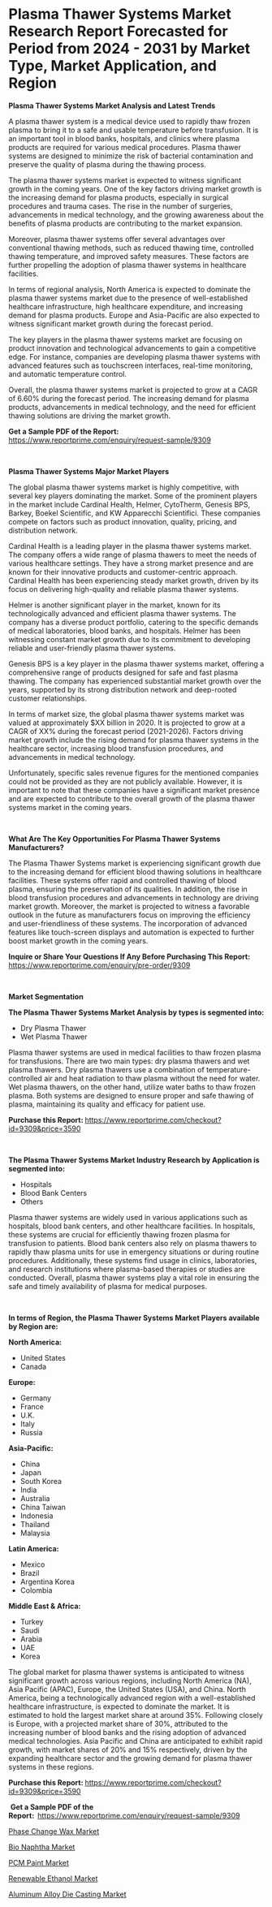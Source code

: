 <p><h1>Plasma Thawer Systems Market Research Report Forecasted for Period from 2024 -  2031 by Market Type, Market Application, and Region</h1></p><p><strong>Plasma Thawer Systems Market Analysis and Latest Trends</strong></p>
<p><p>A plasma thawer system is a medical device used to rapidly thaw frozen plasma to bring it to a safe and usable temperature before transfusion. It is an important tool in blood banks, hospitals, and clinics where plasma products are required for various medical procedures. Plasma thawer systems are designed to minimize the risk of bacterial contamination and preserve the quality of plasma during the thawing process.</p><p>The plasma thawer systems market is expected to witness significant growth in the coming years. One of the key factors driving market growth is the increasing demand for plasma products, especially in surgical procedures and trauma cases. The rise in the number of surgeries, advancements in medical technology, and the growing awareness about the benefits of plasma products are contributing to the market expansion.</p><p>Moreover, plasma thawer systems offer several advantages over conventional thawing methods, such as reduced thawing time, controlled thawing temperature, and improved safety measures. These factors are further propelling the adoption of plasma thawer systems in healthcare facilities.</p><p>In terms of regional analysis, North America is expected to dominate the plasma thawer systems market due to the presence of well-established healthcare infrastructure, high healthcare expenditure, and increasing demand for plasma products. Europe and Asia-Pacific are also expected to witness significant market growth during the forecast period.</p><p>The key players in the plasma thawer systems market are focusing on product innovation and technological advancements to gain a competitive edge. For instance, companies are developing plasma thawer systems with advanced features such as touchscreen interfaces, real-time monitoring, and automatic temperature control.</p><p>Overall, the plasma thawer systems market is projected to grow at a CAGR of 6.60% during the forecast period. The increasing demand for plasma products, advancements in medical technology, and the need for efficient thawing solutions are driving the market growth.</p></p>
<p><strong>Get a Sample PDF of the Report:&nbsp;</strong> <a href="https://www.reportprime.com/enquiry/request-sample/9309">https://www.reportprime.com/enquiry/request-sample/9309</a></p>
<p>&nbsp;</p>
<p><strong>Plasma Thawer Systems Major Market Players</strong></p>
<p><p>The global plasma thawer systems market is highly competitive, with several key players dominating the market. Some of the prominent players in the market include Cardinal Health, Helmer, CytoTherm, Genesis BPS, Barkey, Boekel Scientific, and KW Apparecchi Scientifici. These companies compete on factors such as product innovation, quality, pricing, and distribution network.</p><p>Cardinal Health is a leading player in the plasma thawer systems market. The company offers a wide range of plasma thawers to meet the needs of various healthcare settings. They have a strong market presence and are known for their innovative products and customer-centric approach. Cardinal Health has been experiencing steady market growth, driven by its focus on delivering high-quality and reliable plasma thawer systems.</p><p>Helmer is another significant player in the market, known for its technologically advanced and efficient plasma thawer systems. The company has a diverse product portfolio, catering to the specific demands of medical laboratories, blood banks, and hospitals. Helmer has been witnessing constant market growth due to its commitment to developing reliable and user-friendly plasma thawer systems.</p><p>Genesis BPS is a key player in the plasma thawer systems market, offering a comprehensive range of products designed for safe and fast plasma thawing. The company has experienced substantial market growth over the years, supported by its strong distribution network and deep-rooted customer relationships.</p><p>In terms of market size, the global plasma thawer systems market was valued at approximately $XX billion in 2020. It is projected to grow at a CAGR of XX% during the forecast period (2021-2026). Factors driving market growth include the rising demand for plasma thawer systems in the healthcare sector, increasing blood transfusion procedures, and advancements in medical technology.</p><p>Unfortunately, specific sales revenue figures for the mentioned companies could not be provided as they are not publicly available. However, it is important to note that these companies have a significant market presence and are expected to contribute to the overall growth of the plasma thawer systems market in the coming years.</p></p>
<p>&nbsp;</p>
<p><strong>What Are The Key Opportunities For Plasma Thawer Systems Manufacturers?</strong></p>
<p><p>The Plasma Thawer Systems market is experiencing significant growth due to the increasing demand for efficient blood thawing solutions in healthcare facilities. These systems offer rapid and controlled thawing of blood plasma, ensuring the preservation of its qualities. In addition, the rise in blood transfusion procedures and advancements in technology are driving market growth. Moreover, the market is projected to witness a favorable outlook in the future as manufacturers focus on improving the efficiency and user-friendliness of these systems. The incorporation of advanced features like touch-screen displays and automation is expected to further boost market growth in the coming years.</p></p>
<p><strong>Inquire or Share Your Questions If Any Before Purchasing This Report:</strong> <a href="https://www.reportprime.com/enquiry/pre-order/9309">https://www.reportprime.com/enquiry/pre-order/9309</a></p>
<p>&nbsp;</p>
<p><strong>Market Segmentation</strong></p>
<p><strong>The Plasma Thawer Systems Market Analysis by types is segmented into:</strong></p>
<p><ul><li>Dry Plasma Thawer</li><li>Wet Plasma Thawer</li></ul></p>
<p><p>Plasma thawer systems are used in medical facilities to thaw frozen plasma for transfusions. There are two main types: dry plasma thawers and wet plasma thawers. Dry plasma thawers use a combination of temperature-controlled air and heat radiation to thaw plasma without the need for water. Wet plasma thawers, on the other hand, utilize water baths to thaw frozen plasma. Both systems are designed to ensure proper and safe thawing of plasma, maintaining its quality and efficacy for patient use.</p></p>
<p><strong>Purchase this Report:&nbsp;</strong><a href="https://www.reportprime.com/checkout?id=9309&price=3590">https://www.reportprime.com/checkout?id=9309&price=3590</a></p>
<p>&nbsp;</p>
<p><strong>The Plasma Thawer Systems Market Industry Research by Application is segmented into:</strong></p>
<p><ul><li>Hospitals</li><li>Blood Bank Centers</li><li>Others</li></ul></p>
<p><p>Plasma thawer systems are widely used in various applications such as hospitals, blood bank centers, and other healthcare facilities. In hospitals, these systems are crucial for efficiently thawing frozen plasma for transfusion to patients. Blood bank centers also rely on plasma thawers to rapidly thaw plasma units for use in emergency situations or during routine procedures. Additionally, these systems find usage in clinics, laboratories, and research institutions where plasma-based therapies or studies are conducted. Overall, plasma thawer systems play a vital role in ensuring the safe and timely availability of plasma for medical purposes.</p></p>
<p>&nbsp;</p>
<p><strong>In terms of Region, the Plasma Thawer Systems Market Players available by Region are:</strong></p>
<p>
    <p> <strong> North America: </strong>
        <ul>
            <li>United States</li>
            <li>Canada</li>
        </ul>
        </p> 
    <p> <strong> Europe: </strong>
        <ul>
            <li>Germany</li>
            <li>France</li>
            <li>U.K.</li>
            <li>Italy</li>
            <li>Russia</li>
        </ul>
        </p> 
    <p> <strong> Asia-Pacific: </strong>
        <ul>
            <li>China</li>
            <li>Japan</li>
            <li>South Korea</li>
            <li>India</li>
            <li>Australia</li>
            <li>China Taiwan</li>
            <li>Indonesia</li>
            <li>Thailand</li>
            <li>Malaysia</li>
        </ul>
        </p> 
    <p> <strong> Latin America: </strong>
        <ul>
            <li>Mexico</li>
            <li>Brazil</li>
            <li>Argentina Korea</li>
            <li>Colombia</li>
        </ul>
        </p> 
    <p> <strong> Middle East & Africa: </strong>
        <ul>
            <li>Turkey</li>
            <li>Saudi</li>
            <li>Arabia</li>
            <li>UAE</li>
            <li>Korea</li>
        </ul>
    </p>
    </p>
<p><p>The global market for plasma thawer systems is anticipated to witness significant growth across various regions, including North America (NA), Asia Pacific (APAC), Europe, the United States (USA), and China. North America, being a technologically advanced region with a well-established healthcare infrastructure, is expected to dominate the market. It is estimated to hold the largest market share at around 35%. Following closely is Europe, with a projected market share of 30%, attributed to the increasing number of blood banks and the rising adoption of advanced medical technologies. Asia Pacific and China are anticipated to exhibit rapid growth, with market shares of 20% and 15% respectively, driven by the expanding healthcare sector and the growing demand for plasma thawer systems in these regions.</p></p>
<p><strong>Purchase this Report: </strong><a href="https://www.reportprime.com/checkout?id=9309&price=3590">https://www.reportprime.com/checkout?id=9309&price=3590</a></p>
<p>&nbsp;<strong>Get a Sample PDF of the Report:&nbsp;&nbsp;</strong><a href="https://www.reportprime.com/enquiry/request-sample/9309">https://www.reportprime.com/enquiry/request-sample/9309</a></p>
<p><strong></strong></p>
<p><p><a href="https://medium.com/@nayelibosco/phase-change-wax-market-the-key-to-successful-business-strategy-forecast-till-2031-192e4032651a">Phase Change Wax Market</a></p><p><a href="https://medium.com/@nayelibosco/bio-naphtha-market-size-market-outlook-and-market-forecast-2024-to-2031-1dcd51e13773">Bio Naphtha Market</a></p><p><a href="https://medium.com/@nayelibosco/pcm-paint-market-analysis-its-cagr-market-segmentation-and-global-industry-overview-53cab0e145df">PCM Paint Market</a></p><p><a href="https://medium.com/@nayelibosco/renewable-ethanol-market-insight-market-trends-growth-forecasted-from-2024-to-2031-3f3922f68f10">Renewable Ethanol Market</a></p><p><a href="https://medium.com/@nayelibosco/aluminum-alloy-die-casting-nbsp-market-focuses-on-market-share-size-and-projected-forecast-till-963e12ccc52e">Aluminum Alloy Die Casting Market</a></p></p>